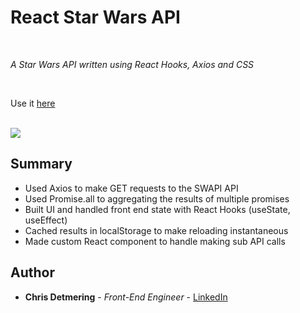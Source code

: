 # React Star Wars API 

<br>

_A Star Wars API written using React Hooks, Axios and CSS_

<br>

Use it [here](https://star-wars-search-api.herokuapp.com/)

<br>

<image src="screen-shot.png">

## Summary

* Used Axios to make GET requests to the SWAPI API
* Used Promise.all to aggregating the results of multiple promises
* Built UI and handled front end state with React Hooks (useState, useEffect) 
* Cached results in localStorage to make reloading instantaneous 
* Made custom React  component to handle making sub API calls


## Author

* **Chris Detmering** - *Front-End Engineer* - [LinkedIn](https://www.linkedin.com/in/chris-detmering-1b8b9851/)
